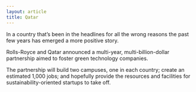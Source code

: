 ```yaml
---
layout: article
title: Qatar
---
```


In a country that’s been in the headlines for all the wrong reasons the past few years has emerged a more positive story.

Rolls-Royce and Qatar announced a multi-year, multi-billion-dollar partnership aimed to foster green technology companies.

The partnership will build two campuses, one in each country; create an estimated 1,000 jobs; and hopefully provide the resources and facilities for sustainability-oriented startups to take off.
